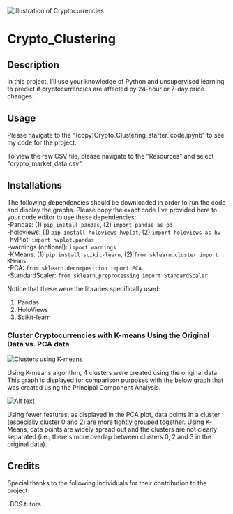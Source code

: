 ![Illustration of Cryptocurrencies](https://m.foolcdn.com/media/dubs/images/original_imageshttpsg.foolcdn.comeditorialimag.width-880_1RsBqNB.jpg)
# Crypto_Clustering
## Description
In this project, I’ll use your knowledge of Python and unsupervised learning to predict if cryptocurrencies are affected by 24-hour or 7-day price changes.

## Usage
Please navigate to the "(copy)Crypto_Clustering_starter_code.ipynb" to see my code for the project.

To view the raw CSV file, please navigate to the "Resources" and select "crypto_market_data.csv".

## Installations

The following dependencies should be downloaded in order to run the code and display the graphs. Please copy the exact code I've provided here to your code editor to use these dependencies:\
-Pandas: (1) `pip install pandas`, (2) `import pandas as pd`\
-holoviews:  (1) `pip install holoviews hvplot`, (2) `import holoviews as hv`\
-hvPlot: `import hvplot.pandas`\
-warnings (optional): `import warnings`\
-KMeans: (1) `pip install scikit-learn`, (2) `from sklearn.cluster import KMeans`\
-PCA: `from sklearn.decomposition import PCA`\
-StandardScaler: `from sklearn.preprocessing import StandardScaler`

Notice that these were the libraries specifically used:
1) Pandas
2) HoloViews
3) Scikit-learn

### Cluster Cryptocurrencies with K-means Using the Original Data vs. PCA data
![Clusters using K-means](<Screenshot 2023-12-17 at 9.14.52 pm.png>)

Using K-means algorithm, 4 clusters were created using the original data. This graph is displayed for comparison purposes with the below graph that was created using the Principal Component Analysis.

![Alt text](<Screenshot 2023-12-17 at 9.22.50 pm.png>)

Using fewer features, as displayed in the PCA plot, data points in a cluster (especially cluster 0 and 2) are more tightly grouped together. Using K-Means, data points are widely spread out and the clusters are not clearly separated (i.e., there's more overlap between clusters 0, 2 and 3 in the original data). 

## Credits
Special thanks to the following individuals for their contribution to the project:

-BCS tutors